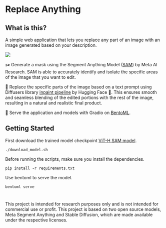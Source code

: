 # Replace Anything

## What is this?
A simple web application that lets you replace any part of an image with an image generated based on your description.

![](https://github.com/yuqwu/Replace-Anything/blob/main/assets/demo.gif)

✂️ Generate a mask using the Segment Anything Model ([SAM](https://github.com/facebookresearch/segment-anything#getting-started)) by Meta AI Research. SAM is able to accurately identify and isolate the specific areas of the image that you want to edit.

🎨 Replace the specific parts of the image based on a text prompt using Diffusers library [inpaint pipeline](https://huggingface.co/docs/diffusers/main/en/api/pipelines/stable_diffusion/inpaint) by Hugging Face 🤗. This ensures smooth and seamless blending of the edited portions with the rest of the image, resulting in a natural and realistic final product.

🍱 Serve the application and models with Gradio on [BentoML](https://github.com/bentoml/BentoML).

## Getting Started
First download the trained model checkpoint [ViT-H SAM model](https://dl.fbaipublicfiles.com/segment_anything/sam_vit_h_4b8939.pth). 
```
./download_model.sh
```

Before running the scripts, make sure you install the dependencies.
```
pip install -r requirements.txt
```

Use bentoml to serve the model.
```
bentoml serve
```

#
This project is intended for research purposes only and is not intended for commercial use or profit. This project is based on two open source models, Meta Segment Anything and Stable Diffusion, which are made available under the respective licenses.
